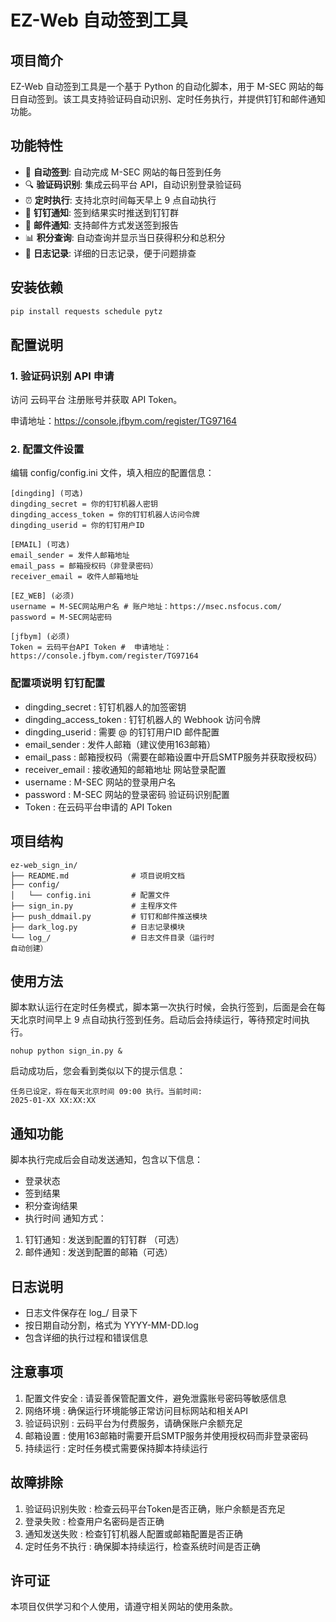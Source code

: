 # EZ-Web 自动签到工具

## 项目简介

EZ-Web 自动签到工具是一个基于 Python 的自动化脚本，用于 M-SEC 网站的每日自动签到。该工具支持验证码自动识别、定时任务执行，并提供钉钉和邮件通知功能。

## 功能特性

- 🤖 **自动签到**: 自动完成 M-SEC 网站的每日签到任务
- 🔍 **验证码识别**: 集成云码平台 API，自动识别登录验证码
- ⏰ **定时执行**: 支持北京时间每天早上 9 点自动执行
- 📱 **钉钉通知**: 签到结果实时推送到钉钉群
- 📧 **邮件通知**: 支持邮件方式发送签到报告
- 📊 **积分查询**: 自动查询并显示当日获得积分和总积分
- 📝 **日志记录**: 详细的日志记录，便于问题排查

## 安装依赖

```bash
pip install requests schedule pytz
```

## 配置说明
### 1. 验证码识别 API 申请
访问 云码平台 注册账号并获取 API Token。 

申请地址：https://console.jfbym.com/register/TG97164

### 2. 配置文件设置
编辑 config/config.ini 文件，填入相应的配置信息：

```
[dingding] (可选)
dingding_secret = 你的钉钉机器人密钥
dingding_access_token = 你的钉钉机器人访问令牌
dingding_userid = 你的钉钉用户ID

[EMAIL] (可选)
email_sender = 发件人邮箱地址
email_pass = 邮箱授权码（非登录密码）
receiver_email = 收件人邮箱地址

[EZ_WEB] (必须)
username = M-SEC网站用户名 # 账户地址：https://msec.nsfocus.com/
password = M-SEC网站密码

[jfbym] (必须)
Token = 云码平台API Token #  申请地址：https://console.jfbym.com/register/TG97164
```
### 配置项说明 钉钉配置
- dingding_secret : 钉钉机器人的加签密钥
- dingding_access_token : 钉钉机器人的 Webhook 访问令牌
- dingding_userid : 需要 @ 的钉钉用户ID 邮件配置
- email_sender : 发件人邮箱（建议使用163邮箱）
- email_pass : 邮箱授权码（需要在邮箱设置中开启SMTP服务并获取授权码）
- receiver_email : 接收通知的邮箱地址 网站登录配置
- username : M-SEC 网站的登录用户名
- password : M-SEC 网站的登录密码 验证码识别配置
- Token : 在云码平台申请的 API Token
## 项目结构
```
ez-web_sign_in/
├── README.md              # 项目说明文档
├── config/
│   └── config.ini         # 配置文件
├── sign_in.py             # 主程序文件
├── push_ddmail.py         # 钉钉和邮件推送模块
├── dark_log.py            # 日志记录模块
└── log_/                  # 日志文件目录（运行时
自动创建）
```
## 使用方法
脚本默认运行在定时任务模式，脚本第一次执行时候，会执行签到，后面是会在每天北京时间早上 9 点自动执行签到任务。启动后会持续运行，等待预定时间执行。

```
nohup python sign_in.py &
```
启动成功后，您会看到类似以下的提示信息：

```
任务已设定，将在每天北京时间 09:00 执行。当前时间: 
2025-01-XX XX:XX:XX
```
## 通知功能
脚本执行完成后会自动发送通知，包含以下信息：

- 登录状态
- 签到结果
- 积分查询结果
- 执行时间
通知方式：

1. 钉钉通知 : 发送到配置的钉钉群 （可选）
2. 邮件通知 : 发送到配置的邮箱（可选）
## 日志说明
- 日志文件保存在 log_/ 目录下
- 按日期自动分割，格式为 YYYY-MM-DD.log
- 包含详细的执行过程和错误信息
## 注意事项
1. 配置文件安全 : 请妥善保管配置文件，避免泄露账号密码等敏感信息
2. 网络环境 : 确保运行环境能够正常访问目标网站和相关API
3. 验证码识别 : 云码平台为付费服务，请确保账户余额充足
4. 邮箱设置 : 使用163邮箱时需要开启SMTP服务并使用授权码而非登录密码
5. 持续运行 : 定时任务模式需要保持脚本持续运行
## 故障排除
1. 验证码识别失败 : 检查云码平台Token是否正确，账户余额是否充足
2. 登录失败 : 检查用户名密码是否正确
3. 通知发送失败 : 检查钉钉机器人配置或邮箱配置是否正确
4. 定时任务不执行 : 确保脚本持续运行，检查系统时间是否正确
## 许可证
本项目仅供学习和个人使用，请遵守相关网站的使用条款。